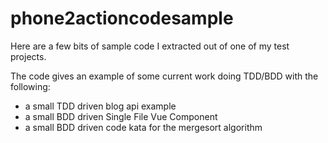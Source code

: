 # phone2actioncodesample

Here are a few bits of sample code I extracted out of one of my test projects. 

The code gives an example of some current work doing TDD/BDD with the following:
- a small TDD driven blog api example
- a small BDD driven Single File Vue Component
- a small BDD driven code kata for the mergesort algorithm 



